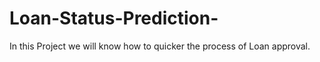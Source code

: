 # Loan-Status-Prediction-
In this Project we will know how to quicker the process of Loan approval.
